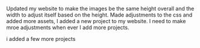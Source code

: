 Updated my website to make the images be the same height overall and the width to adjust itself based on the height. Made adjustments to the css and added more assets, I added a new project to my website. I need to make mroe adjustments 
when ever I add more projects.

i added a few more projects
